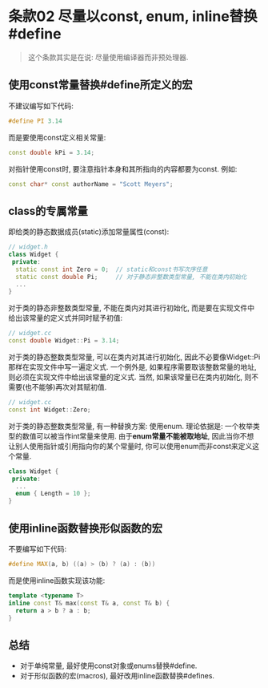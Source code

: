 # 条款02 尽量以const, enum, inline替换#define

> 这个条款其实是在说: 尽量使用编译器而非预处理器.

## 使用const常量替换#define所定义的宏

不建议编写如下代码:
```cpp
#define PI 3.14
```
而是要使用const定义相关常量:
```cpp
const double kPi = 3.14;
```

对指针使用const时, 要注意指针本身和其所指向的内容都要为const. 例如:
```cpp
const char* const authorName = "Scott Meyers";
```

## class的专属常量

即给类的静态数据成员(static)添加常量属性(const):
```cpp
// widget.h
class Widget {
 private:
  static const int Zero = 0;  // static和const书写次序任意
  static const double Pi;     // 对于静态非整数类型常量, 不能在类内初始化
  ...
}
```
对于类的静态非整数类型常量, 不能在类内对其进行初始化, 而是要在实现文件中给出该常量的定义式并同时赋予初值:
```cpp
// widget.cc
const double Widget::Pi = 3.14;
```
对于类的静态整数类型常量, 可以在类内对其进行初始化, 因此不必要像Widget::Pi那样在实现文件中写一遍定义式. 一个例外是, 如果程序需要取该整数常量的地址, 则必须在实现文件中给出该常量的定义式. 当然, 如果该常量已在类内初始化, 则不需要(也不能够)再次对其赋初值.
```cpp
// widget.cc
const int Widget::Zero;
```
对于类的静态整数类型常量, 有一种替换方案: 使用enum. 理论依据是: 一个枚举类型的数值可以被当作int常量来使用. 由于**enum常量不能被取地址**, 因此当你不想让别人使用指针或引用指向你的某个常量时, 你可以使用enum而非const来定义这个常量.
```cpp
class Widget {
 private:
  ...
  enum { Length = 10 };
}
```

## 使用inline函数替换形似函数的宏

不要编写如下代码:
```cpp
#define MAX(a, b) ((a) > (b) ? (a) : (b))
```
而是使用inline函数实现该功能:
```cpp
template <typename T>
inline const T& max(const T& a, const T& b) {
  return a > b ? a : b;
}
```

## 总结

* 对于单纯常量, 最好使用const对象或enums替换#define.
* 对于形似函数的宏(macros), 最好改用inline函数替换#defines.